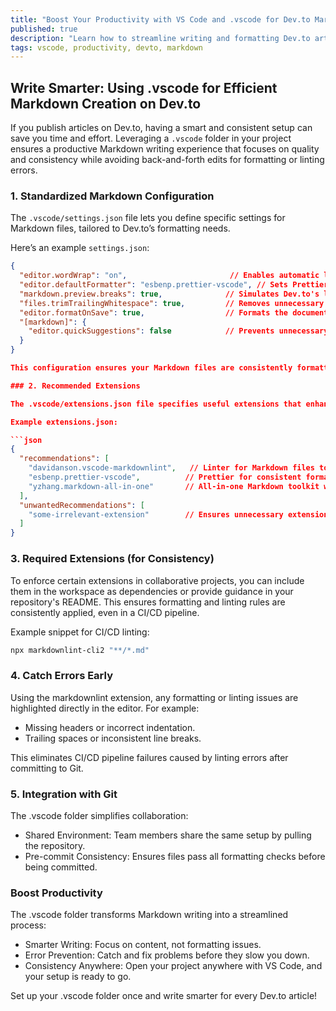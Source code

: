 ```yaml
---
title: "Boost Your Productivity with VS Code and .vscode for Dev.to Markdown" 
published: true
description: "Learn how to streamline writing and formatting Dev.to articles using VS Code's .vscode folder."
tags: vscode, productivity, devto, markdown
---
```


## Write Smarter: Using .vscode for Efficient Markdown Creation on Dev.to

If you publish articles on Dev.to, having a smart and consistent setup can save you time and effort. Leveraging a `.vscode` folder in your project ensures a productive Markdown writing experience that focuses on quality and consistency while avoiding back-and-forth edits for formatting or linting errors.

### 1. Standardized Markdown Configuration

The `.vscode/settings.json` file lets you define specific settings for Markdown files, tailored to Dev.to’s formatting needs.

Here’s an example `settings.json`:

```json
{
  "editor.wordWrap": "on",                       // Enables automatic line wrapping for better readability.
  "editor.defaultFormatter": "esbenp.prettier-vscode", // Sets Prettier as the default formatter for Markdown.
  "markdown.preview.breaks": true,              // Simulates Dev.to's line breaks in the VS Code preview.
  "files.trimTrailingWhitespace": true,         // Removes unnecessary trailing spaces automatically.
  "editor.formatOnSave": true,                  // Formats the document automatically when you save it.
  "[markdown]": {
    "editor.quickSuggestions": false            // Prevents unnecessary IntelliSense popups in Markdown.
  }
}

This configuration ensures your Markdown files are consistently formatted and preview-ready for Dev.to.

### 2. Recommended Extensions

The .vscode/extensions.json file specifies useful extensions that enhance Markdown writing. These recommendations are presented to anyone who opens the project in VS Code.

Example extensions.json:

```json
{
  "recommendations": [
    "davidanson.vscode-markdownlint",   // Linter for Markdown files to catch formatting errors early.
    "esbenp.prettier-vscode",          // Prettier for consistent formatting.
    "yzhang.markdown-all-in-one"       // All-in-one Markdown toolkit with shortcuts and previews.
  ],
  "unwantedRecommendations": [
    "some-irrelevant-extension"        // Ensures unnecessary extensions are not suggested.
  ]
}
```

### 3. Required Extensions (for Consistency)

To enforce certain extensions in collaborative projects, you can include them in the workspace as dependencies or provide guidance in your repository's README. This ensures formatting and linting rules are consistently applied, even in a CI/CD pipeline.

Example snippet for CI/CD linting:

```bash
npx markdownlint-cli2 "**/*.md"
```

### 4. Catch Errors Early

Using the markdownlint extension, any formatting or linting issues are highlighted directly in the editor. For example:

- Missing headers or incorrect indentation.
- Trailing spaces or inconsistent line breaks.

This eliminates CI/CD pipeline failures caused by linting errors after committing to Git.

### 5. Integration with Git

The .vscode folder simplifies collaboration:

- Shared Environment: Team members share the same setup by pulling the repository.
- Pre-commit Consistency: Ensures files pass all formatting checks before being committed.

### Boost Productivity

The .vscode folder transforms Markdown writing into a streamlined process:

- Smarter Writing: Focus on content, not formatting issues.
- Error Prevention: Catch and fix problems before they slow you down.
- Consistency Anywhere: Open your project anywhere with VS Code, and your setup is ready to go.

Set up your .vscode folder once and write smarter for every Dev.to article!
